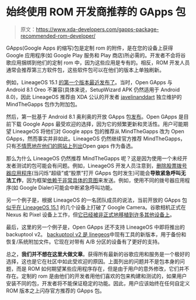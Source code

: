 # 始终使用 ROM 开发商推荐的 GApps 包

> 原文：<https://www.xda-developers.com/gapps-package-recommended-rom-developer/>

GApps(Google Apps 的缩写)包是定制 rom 的附件，是在您的设备上获得 Google 应用程序(如 Google Play 服务和 Play 商店)所必需的。开发者不会将谷歌应用捆绑到他们的定制 rom 中，因为这些应用是专有的。相反，ROM 开发人员通常会推荐第三方软件包，这些软件包可以在他们的版本上单独刷新。

例如，LineageOS 15.1 [的第一个版本最近发布了](https://www.xda-developers.com/lineageos-15-android-oreo-officially-announced/)。当时，Open GApps 与 Android 8.1 Oreo 不兼容(具体来说，SetupWizard APK 仍然适用于 Android 8.0)，因此 LineageOS 推荐由 XDA 公认的开发者 [javelinanddart](https://forum.xda-developers.com/member.php?u=5795145) 独立维护的 MindTheGapps 包作为附加包。

然后，第一批基于 Android 8.1 奥利奥的开放 GApps 包[发布](https://www.xda-developers.com/open-gapps-now-supports-android-8-1-oreo-arm-arm64/)。Open GApps 是目前下载 Google Apps 最受欢迎的选择，因为它的频繁更新和灵活性。用户可能期望 LineageOS 将他们对 Google apps 包的推荐从 MindTheGapps 改为 Open GApps，然而事实并非如此。LineageOS 仍然继续官方推荐 MindTheGapps，只有[不情愿地在他们的网站上列出](https://review.lineageos.org/c/208595/#message-8cb850e4_2181a51b)Open gaps 作为备选。

那么为什么 LineageOS 仍然推荐 MindTheGapps 呢？这是因为使用一个未经开发者测试的包可能会有问题。例如，LineageOS 开发人员注意到，[删除股票拨号器应用程序](https://www.reddit.com/r/LineageOS/comments/8358p0/mindthegapps_vs_opengapps/dvfybm0/)(当闪烁“超级”或“股票”打开 GApps 包时发生)可能会**导致紧急呼叫无法工作**，因为框架[依赖于非常具体的意图](https://github.com/LineageOS/android_packages_services_Telephony/blob/lineage-15.1/src/com/android/phone/OutgoingCallBroadcaster.java#L464-L487)来发送。例如，使用不同的拨号器应用程序(如 Google Dialer)可能会中断紧急呼叫功能。

另一个例子是，根据 LineageOS 的一名团队成员的说法，当前开放的 GApps 包[似乎在 LineageOS 15.1](https://review.lineageos.org/c/208595/#message-b91b55ef_f88bce26) 的几个设备上打破了 Google Camera。谷歌相机正式在 Nexus 和 Pixel 设备上工作，但[它已经被非正式地移植到许多其他设备上](https://www.xda-developers.com/google-camera-mod-exynos-portrait-mode-galaxy-s8-s7-note-8/)。

最后，这里的另一个例子是，Open GApps 还不支持 LineageOS 中即将推出的 backuptool v2。 [backuptool v2 是 linegeos](https://review.lineageos.org/c/206139/)中现有工具的新版本，用于备份和恢复/系统附加文件。它现在对带有 A/B 分区的设备有了更好的支持。

总之，**我们并不想在这里大做文章**。获得所有最新的谷歌应用和服务是一个极好的选择，这也是它在社区中如此受欢迎的原因。上面列出的问题并不是包本身的问题，而是 ROM 如何期望某些应用程序存在，但是由于用户的意外修改，它们并不存在。定制的 rom 是由他们的开发者用他们喜欢的包来构建和测试的，如果用户安装不同的包，开发者将不能保证稳定的功能。因此，用户应该始终在任何自定义 ROM 版本之上闪存官方推荐的 GApps 包。